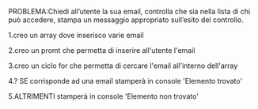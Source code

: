 PROBLEMA:Chiedi all’utente la sua email, controlla che sia nella lista di chi può accedere, stampa un messaggio appropriato sull’esito del controllo.

1.creo un array dove inserisco varie email

2.creo un promt che permetta di inserire all'utente l'email

3.creo un ciclo for che permetta di cercare l'email all'interno dell'array

4.? SE corrisponde ad una email stamperà in console 'Elemento trovato'

5.ALTRIMENTI stamperà in console 'Elemento non trovato'